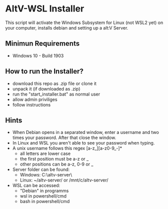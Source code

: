 # AltV-WSL Installer
This script will activate the Windows Subsystem for Linux (not WSL2 yet) on your computer, installs debian and setting up a alt:V Server.

## Minimun Requirements
- Windows 10 - Build 1903

## How to run the Installer?
- download this repo as .zip file or clone it
- unpack it (if downloaded as .zip)
- run the "start_installer.bat" as normal user
- allow admin priviliges
- follow instructions

## Hints
- When Debian opens in a separated window, enter a username and two times your password. After that close the window.
- In Linux and WSL you aren't able to see your password when typing.
- A unix username follows this regex \[a-z_]\[a-z0-9_-]*
  - all letters are lower case
  - the first position must be a-z or _
  - other positions can be a-z, 0-9 or _
- Server folder can be found:
  - Windows: C:\altv-server\
  - Linux: ~/altv-server/ or /mnt/c/altv-server/
- WSL can be accessed:
  - "Debian" in programms
  - wsl in powershell/cmd
  - bash in powershell/cmd
